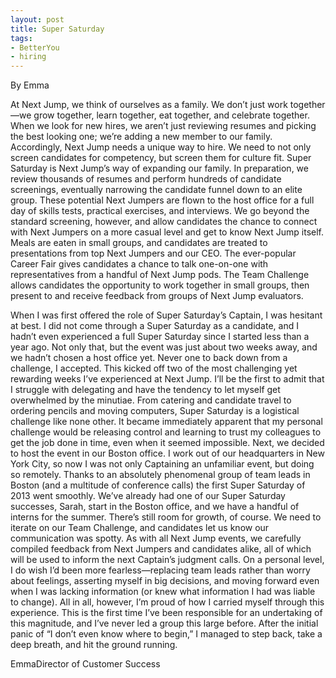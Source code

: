 ```yaml
---
layout: post
title: Super Saturday
tags:
- BetterYou
- hiring
---
```



By Emma


At Next Jump, we think of ourselves as a family. We don’t just work together—we grow together, learn together, eat together, and celebrate together. When we look for new hires, we aren’t just reviewing resumes and picking the best looking one; we’re adding a new member to our family. Accordingly, Next Jump needs a unique way to hire. We need to not only screen candidates for competency, but screen them for culture fit.
Super Saturday is Next Jump’s way of expanding our family. In preparation, we review thousands of resumes and perform hundreds of candidate screenings, eventually narrowing the candidate funnel down to an elite group. These potential Next Jumpers are flown to the host office for a full day of skills tests, practical exercises, and interviews. We go beyond the standard screening, however, and allow candidates the chance to connect with Next Jumpers on a more casual level and get to know Next Jump itself. Meals are eaten in small groups, and candidates are treated to presentations from top Next Jumpers and our CEO. The ever-popular Career Fair gives candidates a chance to talk one-on-one with representatives from a handful of Next Jump pods. The Team Challenge allows candidates the opportunity to work together in small groups, then present to and receive feedback from groups of Next Jump evaluators.

When I was first offered the role of Super Saturday’s Captain, I was hesitant at best. I did not come through a Super Saturday as a candidate, and I hadn’t even experienced a full Super Saturday since I started less than a year ago. Not only that, but the event was just about two weeks away, and we hadn’t chosen a host office yet. Never one to back down from a challenge, I accepted. This kicked off two of the most challenging yet rewarding weeks I’ve experienced at Next Jump.
I’ll be the first to admit that I struggle with delegating and have the tendency to let myself get overwhelmed by the minutiae. From catering and candidate travel to ordering pencils and moving computers, Super Saturday is a logistical challenge like none other. It became immediately apparent that my personal challenge would be releasing control and learning to trust my colleagues to get the job done in time, even when it seemed impossible. Next, we decided to host the event in our Boston office. I work out of our headquarters in New York City, so now I was not only Captaining an unfamiliar event, but doing so remotely.
Thanks to an absolutely phenomenal group of team leads in Boston (and a multitude of conference calls) the first Super Saturday of 2013 went smoothly. We’ve already had one of our Super Saturday successes, Sarah, start in the Boston office, and we have a handful of interns for the summer. There’s still room for growth, of course. We need to iterate on our Team Challenge, and candidates let us know our communication was spotty. As with all Next Jump events, we carefully compiled feedback from Next Jumpers and candidates alike, all of which will be used to inform the next Captain’s judgment calls.
On a personal level, I do wish I’d been more fearless—replacing team leads rather than worry about feelings, asserting myself in big decisions, and moving forward even when I was lacking information (or knew what information I had was liable to change). All in all, however, I’m proud of how I carried myself through this experience. This is the first time I’ve been responsible for an undertaking of this magnitude, and I’ve never led a group this large before. After the initial panic of “I don’t even know where to begin,” I managed to step back, take a deep breath, and hit the ground running.


EmmaDirector of Customer Success





